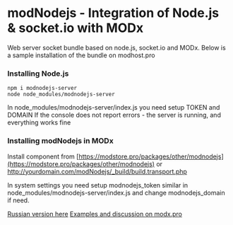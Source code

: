 # modNodejs - Integration of Node.js & socket.io with MODx
Web server socket bundle based on node.js, socket.io and MODx.
Below is a sample installation of the bundle on modhost.pro

### Installing Node.js

```
npm i modnodejs-server
node node_modules/modnodejs-server
```
In node_modules/modnodejs-server/index.js you need setup TOKEN and DOMAIN
If the console does not report errors - the server is running, and everything works fine

### Installing modNodejs in MODx
Install component from [https://modstore.pro/packages/other/modnodejs](https://modstore.pro/packages/other/modnodejs) or http://yourdomain.com/modNodejs/_build/build.transport.php 

In system settings you need setup modnodejs_token similar in node_modules/modnodejs-server/index.js and change modnodejs_domain if need.

[Russian version here](https://github.com/but1head/modNodejs/blob/master/readme.md)
[Examples and discussion on modx.pro](https://modx.pro/development/10998-modnodejs-integrate-nodejs-in-modx/)
